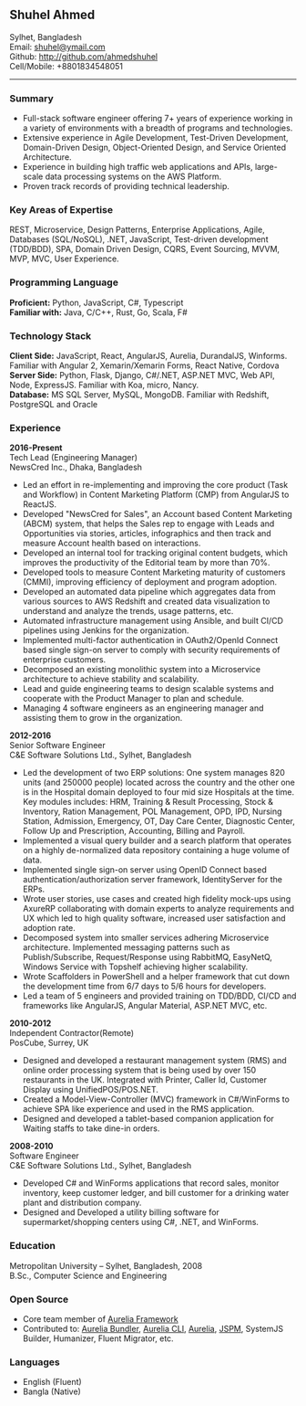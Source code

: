 ## Shuhel Ahmed
Sylhet, Bangladesh  
Email: shuhel@ymail.com  
Github: http://github.com/ahmedshuhel  
Cell/Mobile: +8801834548051  

---

### Summary
- Full-stack software engineer offering 7+ years of experience working in a variety of environments with a breadth of programs and technologies.
- Extensive experience in Agile Development, Test-Driven Development, Domain-Driven Design, Object-Oriented Design, and Service Oriented Architecture.
- Experience in building high traffic web applications and APIs, large-scale data processing systems on the AWS Platform.
- Proven track records of providing technical leadership.

### Key Areas of Expertise
REST, Microservice, Design Patterns, Enterprise Applications, Agile, Databases (SQL/NoSQL), .NET, JavaScript, Test-driven development (TDD/BDD), SPA, Domain Driven Design, CQRS, Event Sourcing, MVVM, MVP, MVC, User Experience.

### Programming Language
**Proficient:** Python, JavaScript, C#, Typescript  
**Familiar with:** Java, C/C++, Rust, Go, Scala, F#  

### Technology Stack
**Client Side:** JavaScript, React, AngularJS, Aurelia, DurandalJS, Winforms. Familiar with Angular 2, Xemarin/Xemarin Forms, React Native, Cordova  
**Server Side:** Python, Flask, Django, C#/.NET, ASP.NET MVC, Web API, Node, ExpressJS. Familiar with Koa, micro, Nancy.  
**Database:**  MS SQL Server, MySQL, MongoDB. Familiar with Redshift, PostgreSQL and Oracle  

### Experience
**2016-Present**  
Tech Lead (Engineering Manager)  
NewsCred Inc., Dhaka, Bangladesh  

- Led an effort in re-implementing and improving the core product (Task and Workflow) in Content Marketing Platform (CMP) from AngularJS to ReactJS.
- Developed "NewsCred for Sales", an Account based Content Marketing (ABCM) system, that helps the Sales rep to engage with Leads and Opportunities via stories, articles, infographics and then track and measure Account health based on interactions.
- Developed an internal tool for tracking original content budgets, which improves the productivity of the Editorial team by more than 70%.
- Developed tools to measure Content Marketing maturity of customers (CMMI), improving efficiency of deployment and program adoption.
- Developed an automated data pipeline which aggregates data from various sources to AWS Redshift and created data visualization to understand and analyze the trends, usage patterns, etc.
- Automated infrastructure management using Ansible, and built CI/CD pipelines using Jenkins for the organization.
- Implemented multi-factor authentication in OAuth2/OpenId Connect based single sign-on server to comply with security requirements of enterprise customers.
- Decomposed an existing monolithic system into a Microservice architecture to achieve stability and scalability.
- Lead and guide engineering teams to design scalable systems and cooperate with the Product Manager to plan and schedule.
- Managing 4 software engineers as an engineering manager and assisting them to grow in the organization.

**2012-2016**  
Senior Software Engineer  
C&E Software Solutions Ltd., Sylhet, Bangladesh  

- Led the development of two ERP solutions: One system manages 820 units (and 250000 people) located across the country and the other one is in the Hospital domain deployed to four mid size Hospitals at the time. Key modules includes: HRM, Training & Result Processing, Stock & Inventory, Ration Management, POL Management, OPD, IPD, Nursing Station, Admission, Emergency, OT, Day Care Center, Diagnostic Center, Follow Up and Prescription, Accounting, Billing and Payroll.
- Implemented a visual query builder and a search platform that operates on a highly de-normalized data repository containing a huge volume of data.
- Implemented single sign-on server using OpenID Connect based authentication/authorization server framework, IdentityServer for the ERPs.
- Wrote user stories, use cases and created high fidelity mock-ups using AxureRP collaborating with domain experts to analyze requirements and UX which led to high quality software, increased user satisfaction and adoption rate.
- Decomposed system into smaller services adhering Microservice architecture. Implemented messaging patterns such as Publish/Subscribe, Request/Response using RabbitMQ, EasyNetQ, Windows Service with Topshelf achieving higher scalability.
- Wrote Scaffolders in PowerShell and a helper framework that cut down the development time from 6/7 days to 5/6 hours for developers.
- Led a team of 5 engineers and provided training on TDD/BDD, CI/CD and frameworks like AngularJS, Angular Material, ASP.NET MVC, etc.

**2010-2012**  
Independent Contractor(Remote)  
PosCube, Surrey, UK  

- Designed and developed a restaurant management system (RMS) and online order processing system that is being used by over 150 restaurants in the UK. Integrated with Printer, Caller Id, Customer Display using UnifiedPOS/POS.NET.
- Created a Model-View-Controller (MVC) framework in C#/WinForms to achieve SPA like experience and used in the RMS application.
- Designed and developed a tablet-based companion application for Waiting staffs to take dine-in orders.

**2008-2010**  
Software Engineer  
C&E Software Solutions Ltd., Sylhet, Bangladesh  

- Developed C# and WinForms applications that record sales, monitor inventory, keep customer ledger, and bill customer for a drinking water plant and distribution company.
- Designed and Developed a utility billing software for supermarket/shopping centers using C#, .NET, and WinForms.

### Education
Metropolitan University – Sylhet, Bangladesh, 2008  
B.Sc., Computer Science and Engineering  

### Open Source
- Core team member of [Aurelia Framework](https://aurelia.io/)
- Contributed to: [Aurelia Bundler](https://github.com/aurelia/bundler), [Aurelia CLI](https://github.com/aurelia/cli), [Aurelia](https://github.com/aurelia/framework), [JSPM](https://github.com/jspm/jspm-cli), SystemJS Builder, Humanizer, Fluent Migrator, etc.

### Languages
- English (Fluent)
- Bangla (Native)
